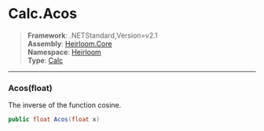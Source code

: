 # Calc.Acos

> **Framework**: .NETStandard,Version=v2.1  
> **Assembly**: [Heirloom.Core][0]  
> **Namespace**: [Heirloom][0]  
> **Type**: [Calc][1]

--------------------------------------------------------------------------------

### Acos(float)

The inverse of the function cosine.

```cs
public float Acos(float x)
```

[0]: ../Heirloom.Core.md
[1]: Heirloom.Calc.md

